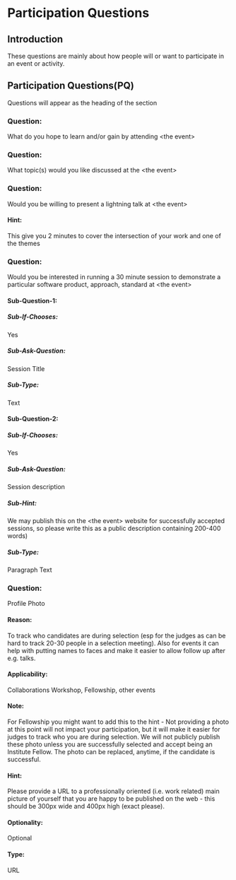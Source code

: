 # Participation Questions

## Introduction
These questions are mainly about how people will or want to participate in an event or activity.

## Participation Questions(PQ)
Questions will appear as the heading of the section


### Question:
What do you hope to learn and/or gain by attending \<the event\>

### Question:
What topic(s) would you like discussed at the \<the event\>

### Question:
Would you be willing to present a lightning talk at \<the event\>

#### Hint:
This give you 2 minutes to cover the intersection of your work and one of the themes

### Question:
Would you be interested in running a 30 minute session to demonstrate a particular software product, approach, standard at \<the event\>

#### Sub-Question-1:

##### Sub-If-Chooses:
Yes

##### Sub-Ask-Question:
Session Title

##### Sub-Type:
Text

#### Sub-Question-2:

##### Sub-If-Chooses:
Yes

##### Sub-Ask-Question:
Session description

##### Sub-Hint:
We may publish this on the \<the event\> website for successfully accepted sessions, so please write this as a public description containing 200-400 words)

##### Sub-Type:
Paragraph Text

### Question:
Profile Photo

#### Reason:
To track who candidates are during selection (esp for the judges as can be hard to track 20-30 people in a selection meeting). Also for events it can help with putting names to faces and make it easier to allow follow up after e.g. talks.

#### Applicability:
Collaborations Workshop, Fellowship, other events

#### Note:
For Fellowship you might want to add this to the hint -  Not providing a photo at this point will not impact your participation, but it will make it easier for judges to track who you are during selection. We will not publicly publish these photo unless you are successfully selected and accept being an Institute Fellow. The photo can be replaced, anytime, if the candidate is successful.

#### Hint:
Please provide a URL to a professionally oriented (i.e. work related) main picture of yourself that you are happy to be published on the web - this should be 300px wide and 400px high (exact please).

#### Optionality:
Optional

#### Type:
URL
